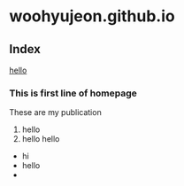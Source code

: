 # woohyujeon.github.io

## Index
[hello](this_is_first_line_of_homepage)
### This is first line of homepage
These are my publication

1. hello
2. hello hello


- hi
- hello
- 
